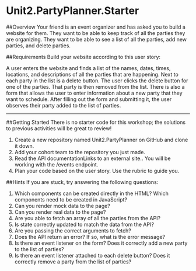 # Unit2.PartyPlanner.Starter

##Overview
Your friend is an event organizer and has asked you to build a website for them. They want to be able to keep track of all the parties they are organizing. They want to be able to see a list of all the parties, add new parties, and delete parties.

##Requirements
Build your website according to this user story:

A user enters the website and finds a list of the names, dates, times, locations, and descriptions of all the parties that are happening.
Next to each party in the list is a delete button. The user clicks the delete button for one of the parties. That party is then removed from the list.
There is also a form that allows the user to enter information about a new party that they want to schedule. After filling out the form and submitting it, the user observes their party added to the list of parties.

----------------

##Getting Started
There is no starter code for this workshop; the solutions to previous activities will be great to review!

1. Create a new repository named Unit2.PartyPlanner on GitHub and clone it down.
2. Add your cohort team to the repository you just made.
3. Read the API documentationLinks to an external site.. You will be working with the /events endpoint.
4. Plan your code based on the user story. Use the rubric to guide you.


##Hints
If you are stuck, try answering the following questions:

1. Which components can be created directly in the HTML? Which components need to be created in JavaScript?
2. Can you render mock data to the page?
3. Can you render real data to the page?
4. Are you able to fetch an array of all the parties from the API?
5. Is state correctly updated to match the data from the API?
6. Are you passing the correct arguments to fetch?
7. Does the API return an error? If so, what is the error message?
8. Is there an event listener on the form? Does it correctly add a new party to the list of parties?
9. Is there an event listener attached to each delete button? Does it correctly remove a party from the list of parties?

